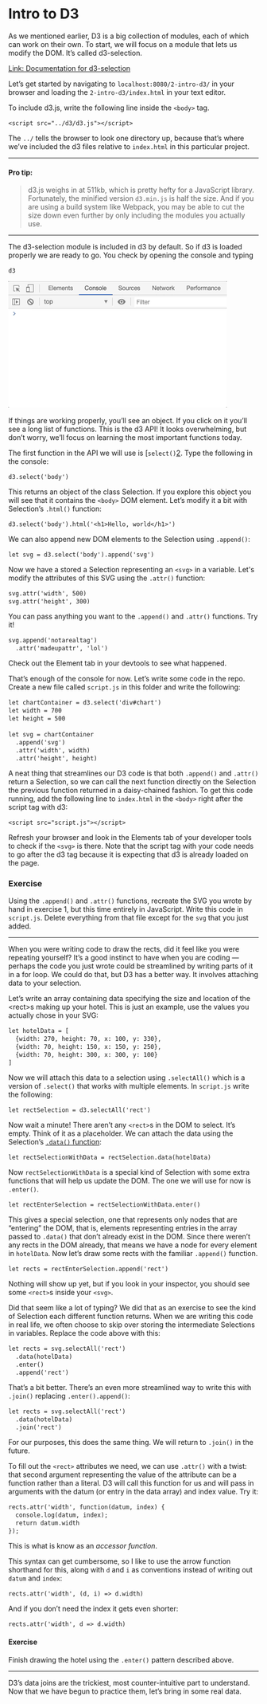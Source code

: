 # Intro to D3

As we mentioned earlier, D3 is a big collection of modules, each of which can work on their own. To start, we will focus on a module that lets us modify the DOM. It’s called d3-selection.

[Link: Documentation for d3-selection][1]

Let’s get started by navigating to `localhost:8080/2-intro-d3/` in your browser and loading the `2-intro-d3/index.html` in your text editor.

To include d3.js, write the following line inside the `<body>` tag.

	<script src="../d3/d3.js"></script>

The `../` tells the browser to look one directory up, because that’s where we’ve included the d3 files relative to `index.html` in this particular project.

----
#### Pro tip:
> d3.js weighs in at 511kb, which is pretty hefty for a JavaScript library. Fortunately, the minified version `d3.min.js` is half the size. And if you are using a build system like Webpack, you may be able to cut the size down even further by only including the modules you actually use.
----

The d3-selection module is included in d3 by default. So if d3 is loaded properly we are ready to go. You check by opening the console and typing

	d3

![GIF of devtools](https://github.com/darlacameron/intro-to-d3-nicar-2020/blob/master/img/Feb-02-2020%2020-45-13.gif?raw=true)


If things are working properly, you’ll see an object. If you click on it you’ll see a long list of functions. This is the d3 API! It looks overwhelming, but don’t worry, we’ll focus on learning the most important functions today.

The first function in the API we will use is [`select()`[2]. Type the following in the console:

	d3.select('body')

This returns an object of the class Selection. If you explore this object you will see that it contains the `<body>` DOM element. Let’s modify it a bit with Selection’s `.html()` function:

	d3.select('body').html('<h1>Hello, world</h1>')

We can also append new DOM elements to the Selection using `.append()`:

	let svg = d3.select('body').append('svg')

Now we have a stored a Selection representing an `<svg>` in a variable. Let's modify the attributes of this SVG using the `.attr()` function:

	svg.attr('width', 500)
	svg.attr('height', 300)

You can pass anything you want to the `.append()` and `.attr()` functions. Try it!

	svg.append('notarealtag')
	  .attr('madeupattr', 'lol')

Check out the Element tab in your devtools to see what happened.

That’s enough of the console for now. Let’s write some code in the repo. Create a new file called `script.js` in this folder and write the following:

	let chartContainer = d3.select('div#chart')
	let width = 700
	let height = 500

	let svg = chartContainer
	  .append('svg')
	  .attr('width', width)
	  .attr('height', height)

A neat thing that streamlines our D3 code is that both `.append()` and `.attr()` return a Selection, so we can call the next function directly on the Selection the previous function returned in a daisy-chained fashion. To get this code running, add the following line to `index.html` in the `<body>` right after the script tag with d3:

	<script src="script.js"></script>

Refresh your browser and look in the Elements tab of your developer tools to check if the `<svg>` is there. Note that the script tag with your code needs to go after the d3 tag because it is expecting that d3 is already loaded on the page.

### Exercise

Using the `.append()` and `.attr()` functions, recreate the SVG you wrote by hand in exercise 1, but this time entirely in JavaScript. Write this code in `script.js`. Delete everything from that file except for the `svg` that you just added.

----

When you were writing code to draw the rects, did it feel like you were repeating yourself? It’s a good instinct to have when you are coding — perhaps the code you just wrote could be streamlined by writing parts of it in a for loop. We could do that, but D3 has a better way. It involves attaching data to your selection.

Let’s write an array containing data specifying the size and location of the \<rect\>s making up your hotel. This is just an example, use the values you actually chose in your SVG:

	let hotelData = [
	  {width: 270, height: 70, x: 100, y: 330},
	  {width: 70, height: 150, x: 150, y: 250},
	  {width: 70, height: 300, x: 300, y: 100}
	]

Now we will attach this data to a selection using `.selectAll()` which is a version of `.select()` that works with multiple elements. In `script.js` write the following:

	let rectSelection = d3.selectAll('rect')

Now wait a minute! There aren’t any `<rect>`s in the DOM to select. It’s empty. Think of it as a placeholder. We can attach the data using the Selection’s [`.data()` function][3]:

	let rectSelectionWithData = rectSelection.data(hotelData)

Now `rectSelectionWithData` is a special kind of Selection with some extra functions that will help us update the DOM. The one we will use for now is `.enter()`.

	let rectEnterSelection = rectSelectionWithData.enter()

This gives a special selection, one that represents only nodes that are “entering” the DOM, that is, elements representing entries in the array passed to `.data()` that don’t already exist in the DOM. Since there weren’t any rects in the DOM already, that means we have a node for every element in `hotelData`. Now let’s draw some rects with the familiar `.append()` function.

	let rects = rectEnterSelection.append('rect')

Nothing will show up yet, but if you look in your inspector, you should see some `<rect>`s inside your `<svg>`.

Did that seem like a lot of typing? We did that as an exercise to see the kind of Selection each different function returns. When we are writing this code in real life, we often choose to skip over storing the intermediate Selections in variables. Replace the code above with this:

	let rects = svg.selectAll('rect')
	  .data(hotelData)
	  .enter()
	  .append('rect')

That’s a bit better. There’s an even more streamlined way to write this with `.join()` replacing `.enter().append()`:

	let rects = svg.selectAll('rect')
	  .data(hotelData)
	  .join('rect')

For our purposes, this does the same thing. We will return to `.join()` in the future.

To fill out the `<rect>` attributes we need, we can use `.attr()` with a twist: that second argument representing the value of the attribute can be a function rather than a literal. D3 will call this function for us and will pass in arguments with the datum (or entry in the data array) and index value. Try it:

	rects.attr('width', function(datum, index) {
	  console.log(datum, index);
	  return datum.width
	});

This is what is know as an *accessor function*.

This syntax can get cumbersome, so I like to use the arrow function shorthand for this, along with `d` and `i` as conventions instead of writing out `datum` and `index`:

	rects.attr('width', (d, i) => d.width)

And if you don’t need the index it gets even shorter:

	rects.attr('width', d => d.width)

#### Exercise

Finish drawing the hotel using the `.enter()` pattern described above.

----
D3’s data joins are the trickiest, most counter-intuitive part to understand. Now that we have begun to practice them, let’s bring in some real data.

[1]:	https://github.com/d3/d3-selection
[2]:	https://github.com/d3/d3-selection#select
[3]:	https://github.com/d3/d3-selection#selection_data
